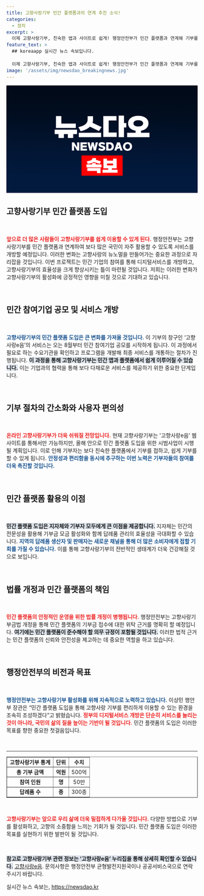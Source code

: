 ```yaml
---
title: 고향사랑기부 민간 플랫폼과의 연계 추진 소식!
categories:
  - 정치
excerpt: >
  이제 고향사랑기부, 친숙한 앱과 사이트로 쉽게! 행정안전부가 민간 플랫폼과 연계해 기부를 간소화하며 기부자와 지자체 모두의 만족도를 높일 계획이다. 언제 어디서든 손쉽게 기부할 수 있는 시대가 열린다!
feature_text: >
  ## koreaapp 실시간 뉴스 속보입니다.

  이제 고향사랑기부, 친숙한 앱과 사이트로 쉽게! 행정안전부가 민간 플랫폼과 연계해 기부를 간소화하며 기부자와 지자체 모두의 만족도를 높일 계획이다. 언제 어디서든 손쉽게 기부할 수 있는 시대가 열린다!
image: '/assets/img/newsdao_breakingnews.jpg'
---
```


<p><img src="/assets/img/newsdao_breakingnews.jpg" alt="koreaapp 속보" /></p>

<h2 data-ke-size="size26">고향사랑기부 민간 플랫폼 도입</h2>

<p data-ke-size="size16">&nbsp;</p>  

<p><b><span style="color: #ee2323;">앞으로 더 많은 사람들이 고향사랑기부를 쉽게 이용할 수 있게 된다.</span></b> 행정안전부는 고향사랑기부를 민간 플랫폼과 연계하여 보다 많은 국민이 자주 활용할 수 있도록 서비스를 개방할 예정입니다. 이러한 변화는 고향사랑의 뉴노멀을 만들어가는 중요한 과정으로 자리잡을 것입니다. 이번 프로젝트는 민간 기업의 참여를 통해 디지털서비스를 개방하고, 고향사랑기부의 효율성을 크게 향상시키는 틀이 마련될 것입니다. 저희는 이러한 변화가 고향사랑기부의 활성화에 긍정적인 영향을 미칠 것으로 기대하고 있습니다.</p>

<p data-ke-size="size16">&nbsp;</p>   

<h2 data-ke-size="size26">민간 참여기업 공모 및 서비스 개방</h2>

<p data-ke-size="size16">&nbsp;</p>  

<p><b><span style="color: #1a5490;">고향사랑기부의 민간 플랫폼 도입은 큰 변화를 가져올 것입니다.</span></b> 이 기부의 창구인 ‘고향사랑e음’의 서비스는 오는 8월부터 민간 참여기업 공모를 시작하게 됩니다. 이 과정에서 필요로 하는 수요기관을 확인하고 프로그램을 개발해 최종 서비스를 개통하는 절차가 진행됩니다. <b><span style="background-color: #21538527;">이 과정을 통해 고향사랑기부는 민간 앱과 플랫폼에서 쉽게 이루어질 수 있습니다.</span></b> 이는 기업과의 협력을 통해 보다 다채로운 서비스를 제공하기 위한 중요한 단계입니다. </p>

<p data-ke-size="size16">&nbsp;</p>   

<h2 data-ke-size="size26">기부 절차의 간소화와 사용자 편의성</h2>

<p data-ke-size="size16">&nbsp;</p>  

<p><b><span style="color: #ee2323;">온라인 고향사랑기부가 더욱 쉬워질 전망입니다.</span></b> 현재 고향사랑기부는 '고향사랑e음' 웹사이트를 통해서만 가능하지만, 올해 안으로 민간 플랫폼 도입을 위한 시범사업이 시행될 계획입니다. 이로 인해 기부자는 보다 친숙한 플랫폼에서 기부를 접하고, 쉽게 기부를 할 수 있게 됩니다. <b><span style="color: #1a5490;">안정성과 편리함을 동시에 추구하는 이번 노력은 기부자들의 참여를 더욱 촉진할 것입니다.</span></b></p>

<p data-ke-size="size16">&nbsp;</p>   

<h2 data-ke-size="size26">민간 플랫폼 활용의 이점</h2>

<p data-ke-size="size16">&nbsp;</p>  

<p><b><span style="background-color: #21538527;">민간 플랫폼 도입은 지자체와 기부자 모두에게 큰 이점을 제공합니다.</span></b> 지자체는 민간의 전문성을 활용해 기부금 모금 활성화와 함께 답례품 관리의 효율성을 극대화할 수 있습니다. <b><span style="color: #1a5490;">지역의 답례품 생산자 및 판매자는 새로운 채널을 통해 더 많은 소비자에게 접할 기회를 가질 수 있습니다.</span></b> 이를 통해 고향사랑기부의 전반적인 생태계가 더욱 건강해질 것으로 보입니다.</p>

<p data-ke-size="size16">&nbsp;</p>   

<h2 data-ke-size="size26">법률 개정과 민간 플랫폼의 책임</h2>

<p data-ke-size="size16">&nbsp;</p>  

<p><b><span style="color: #ee2323;">민간 플랫폼의 안정적인 운영을 위한 법률 개정이 병행됩니다.</span></b> 행정안전부는 고향사랑기부금법 개정을 통해 민간 플랫폼의 기부금 접수에 대한 위탁 근거를 명확히 할 예정입니다. <b><span style="background-color: #21538527;">여기에는 민간 플랫폼이 준수해야 할 의무 규정이 포함될 것입니다.</span></b> 이러한 법적 근거는 민간 플랫폼의 신뢰와 안전성을 제고하는 데 중요한 역할을 하고 있습니다.</p>

<p data-ke-size="size16">&nbsp;</p>   

<h2 data-ke-size="size26">행정안전부의 비전과 목표</h2>

<p data-ke-size="size16">&nbsp;</p>  

<p><b><span style="color: #1a5490;">행정안전부는 고향사랑기부 활성화를 위해 지속적으로 노력하고 있습니다.</span></b> 이상민 행안부 장관은 “민간 플랫폼 도입을 통해 고향사랑 기부를 편리하게 이용할 수 있는 환경을 조속히 조성하겠다”고 밝혔습니다. <b><span style="color: #ee2323;">정부의 디지털서비스 개방은 단순히 서비스를 늘리는 것이 아니라, 국민의 삶의 질을 높이는 기반이 될 것입니다.</span></b> 민간 플랫폼의 도입은 이러한 목표를 향한 중요한 첫걸음입니다. </p>

<p data-ke-size="size16">&nbsp;</p>

<hr />

<table style="width: 100%;" border="1">
    <tbody>
        <tr>
            <td style="text-align: center; height: 17px;"><b>고향사랑기부 통계</b></td>
            <td style="text-align: center; height: 17px;"><b>단위</b></td>
            <td style="text-align: center; height: 17px;"><b>수치</b></td>
        </tr>
        <tr>
            <td style="text-align: center; height: 17px;"><b>총 기부 금액</b></td>
            <td style="text-align: center; height: 17px;"><b>억원</b></td>
            <td style="text-align: center; height: 17px;">500억</td>
        </tr>
        <tr>
            <td style="text-align: center; height: 17px;"><b>참여 인원</b></td>
            <td style="text-align: center; height: 17px;"><b>명</b></td>
            <td style="text-align: center; height: 17px;">50만</td>
        </tr>
        <tr>
            <td style="text-align: center; height: 17px;"><b>답례품 수</b></td>
            <td style="text-align: center; height: 17px;"><b>종</b></td>
            <td style="text-align: center; height: 17px;">300종</td>
        </tr>
    </tbody>
</table>

<p data-ke-size="size16">&nbsp;</p>   

<p><b><span style="color: #ee2323;">고향사랑기부는 앞으로 우리 삶에 더욱 밀접하게 다가올 것입니다.</span></b> 다양한 방법으로 기부를 활성화하고, 고향의 소중함을 느끼는 기회가 될 것입니다. 민간 플랫폼 도입은 이러한 목표를 실현하기 위한 발판이 될 것입니다. </p>

<p data-ke-size="size16">&nbsp;</p>   

<p><b><span style="background-color: #21538527;">참고로 고향사랑기부 관련 정보는 ‘고향사랑e음’ 누리집을 통해 상세히 확인할 수 있습니다.</span></b> <a href="https://ilovegohyang.go.kr">고향사랑e음</a>. 문의사항은 행정안전부 균형발전지원국이나 공공서비스국으로 연락 주시기 바랍니다.</p>
실시간 뉴스 속보는, <a href="https://newsdao.kr" rel="dofollow">https://newsdao.kr</a>


